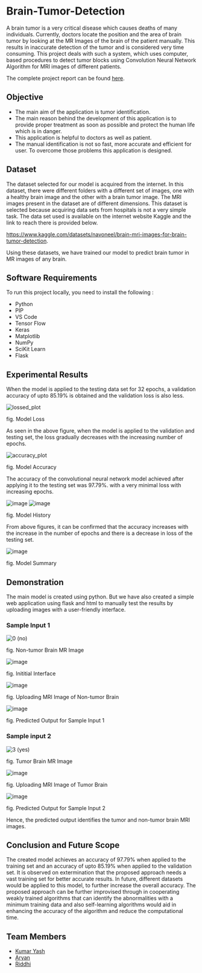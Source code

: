 # Brain-Tumor-Detection

A brain tumor is a very critical disease which causes deaths of many individuals. Currently, doctors locate the position and the area of brain tumor by looking at the MR Images of the brain of the patient manually. This results in inaccurate detection of the tumor and is considered very time consuming.
This project deals with such a system, which uses computer, based procedures to detect tumor blocks using Convolution Neural Network Algorithm for MRI images of different patients.

The complete project report can be found [here](https://drive.google.com/file/d/1EqwRxBz-ELX_4tndb2sMG8GypmbpzqxD/view?usp=drivesdk).

## Objective

- The main aim of the application is tumor identification.
- The main reason behind the development of this application is to provide proper treatment as soon as possible and protect the human life which is in danger.
- This application is helpful to doctors as well as patient.
- The manual identification is not so fast, more accurate and efficient for user. To overcome those problems this application is designed.

## Dataset

The dataset selected for our model is acquired from the internet. In this dataset, there were different folders with a different set of images, one with a healthy brain image and the other with a brain tumor image. The MRI images present in the dataset are of different dimensions. This dataset is selected because acquiring data sets from hospitals is not a very simple task. The data set used is available on the internet website Kaggle and the link to reach there is provided below.

https://www.kaggle.com/datasets/navoneel/brain-mri-images-for-brain-tumor-detection.

Using these datasets, we have trained our model to predict brain tumor in MR images of any brain.

## Software Requirements

To run this project locally, you need to install the following :

- Python
- PIP
- VS Code
- Tensor Flow
- Keras
- Matplotlib
- NumPy
- SciKit Learn
- Flask

## Experimental Results

When the model is applied to the testing data set for 32 epochs, a validation accuracy of upto 85.19% is obtained and the validation loss is also less.

![lossed_plot](https://github.com/Riddhi9570/Brain-Tumor-Detection/assets/72887868/63eeee25-aebd-46f3-b088-13c772304f55)

fig. Model Loss

As seen in the above figure, when the model is applied to the validation and testing set, the loss 
gradually decreases with the increasing number of epochs.

![accuracy_plot](https://github.com/Riddhi9570/Brain-Tumor-Detection/assets/72887868/9ec6dd25-4699-4781-8f6f-520cb4a89a47)

fig. Model Accuracy

The accuracy of the convolutional neural network model achieved after applying it to the testing set was 97.79%. with a very minimal loss with increasing epochs.

![image](https://github.com/Riddhi9570/Brain-Tumor-Detection/assets/72887868/a5fb9d56-b68f-460e-ae62-a5f5465a03ce)
![image](https://github.com/Riddhi9570/Brain-Tumor-Detection/assets/72887868/6948b2aa-2d91-442f-b5d1-a5d8b050b010)

fig. Model History

From above figures, it can be confirmed that the accuracy increases with the increase in the number of epochs and there is a decrease in loss of the testing set.

![image](https://github.com/Riddhi9570/Brain-Tumor-Detection/assets/72887868/5114e2bd-0f2b-400f-832f-e129a1dcda0d)

fig. Model Summary

## Demonstration

The main model is created using python. But we have also created a simple web application using flask and html to manually test the results by uploading images with a user-friendly interface.

### Sample Input 1

![0 (no)](https://github.com/Riddhi9570/Brain-Tumor-Detection/assets/72887868/258dd13d-5a23-4757-8c2e-a3d22f5292ee)

fig. Non-tumor Brain MR Image

![image](https://github.com/Riddhi9570/Brain-Tumor-Detection/assets/72887868/e201a30c-7aab-4e65-8db3-675cb1fd7c85)

fig. Inititial Interface

![image](https://github.com/Riddhi9570/Brain-Tumor-Detection/assets/72887868/cac9586e-93a7-4469-b8e9-dccc9fbde3cd)

fig. Uploading MRI Image of Non-tumor Brain

![image](https://github.com/Riddhi9570/Brain-Tumor-Detection/assets/72887868/403e4b5c-3570-4301-993e-fd0aa290074c)

fig. Predicted Output for Sample Input 1


### Sample input 2

![3 (yes)](https://github.com/Riddhi9570/Brain-Tumor-Detection/assets/72887868/77523b01-f277-4953-bd65-715396b0ca22)

fig. Tumor Brain MR Image

![image](https://github.com/Riddhi9570/Brain-Tumor-Detection/assets/72887868/3160cb74-0f8a-4d74-8d47-925c0994c76b)

fig. Uploading MRI Image of Tumor Brain

![image](https://github.com/Riddhi9570/Brain-Tumor-Detection/assets/72887868/c1ad6169-cc62-4fec-8ddb-255f8f8c11ae)

fig. Predicted Output for Sample Input 2

Hence, the predicted output identifies the tumor and non-tumor brain MRI images.

## Conclusion and Future Scope

The created model achieves an accuracy of 97.79% when applied to the training set and an accuracy of upto 85.19% when applied to the validation set. It is observed on extermination that the proposed approach needs a vast training set for better accurate results. In future, different datasets would be applied to this model, to further increase the overall accuracy. The proposed approach can be further improvised through in cooperating weakly trained algorithms that can identify the abnormalities with a minimum training data and also self-learning algorithms would aid in enhancing the accuracy of the algorithm and reduce the computational time.

## Team Members

- [Kumar Yash](https://github.com/kumaryash18)
- [Aryan](https://github.com/AryanYuva)
- [Riddhi](https://github.com/riddhi9570)
